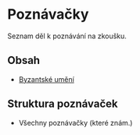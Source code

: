 # Poznávačky

Seznam děl k poznávání na zkoušku.

## Obsah
- [Byzantské umění](byzanc.md)

## Struktura poznávaček
- Všechny poznávačky (které znám.)